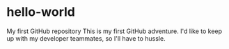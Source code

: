 # hello-world
My first GitHub repository
This is my first GitHub adventure. I'd like to keep up with my developer teammates, so I'll have to hussle.
